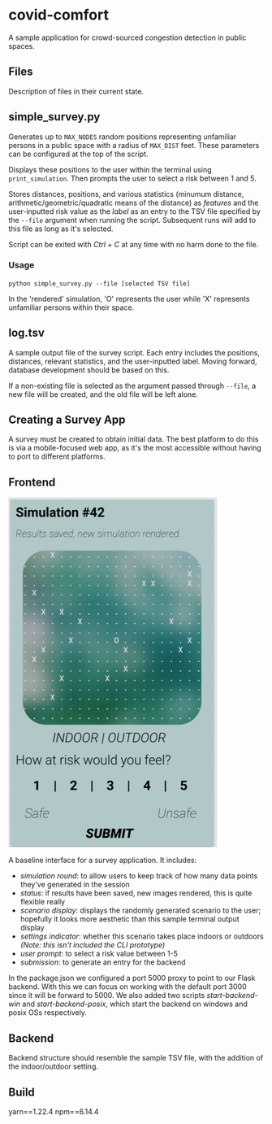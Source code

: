 # covid-comfort
A sample application for crowd-sourced congestion detection in public spaces.

## Files

Description of files in their current state.

## simple_survey.py

Generates up to `MAX_NODES` random positions representing unfamiliar persons in a public space with a radius of `MAX_DIST` feet. These parameters can be configured at the top of the script.

Displays these positions to the user within the terminal using `print_simulation`. Then prompts the user to select a risk between 1 and 5.

Stores distances, positions, and various statistics (minumum distance, arithmetic/geometric/quadratic means of the distance) as _features_ and the user-inputted risk value as the _label_ as an entry to the TSV file specified by the `--file` argument when running the script. Subsequent runs will add to this file as long as it's selected.

Script can be exited with _Ctrl + C_ at any time with no harm done to the file.

### Usage
`python simple_survey.py --file [selected TSV file]`

In the 'rendered' simulation, 'O' represents the user while 'X' represents unfamiliar persons within their space.

## log.tsv

A sample output file of the survey script. Each entry includes the positions, distances, relevant statistics, and the user-inputted label. Moving forward, database development should be based on this.

If a non-existing file is selected as the argument passed through `--file`, a new file will be created, and the old file will be left alone.

## Creating a Survey App

A survey must be created to obtain initial data. The best platform to do this is via a mobile-focused web app, as it's the most accessible without having to port to different platforms.

## Frontend
![Sample Mobile Web Application Interface](./media_resources/sample_ui.png)

A baseline interface for a survey application. It includes:
* *simulation round*: to allow users to keep track of how many data points they've generated in the session
* *status*: if results have been saved, new images rendered, this is quite flexible really
* *scenario display*: displays the randomly generated scenario to the user; hopefully it looks more aesthetic than this sample terminal output display
* *settings indicator*: whether this scenario takes place indoors or outdoors _(Note: this isn't included the CLI prototype)_
* *user prompt*: to select a risk value between 1-5
* *submission*: to generate an entry for the backend

In the package.json we configured a port 5000 proxy to point to our Flask backend. With this we can focus on working with the default port 3000 since it will be forward to 5000.
We also added two scripts *start-backend-win* and *start-backend-posix*, which start the backend on windows and posix OSs respectively.

## Backend
Backend structure should resemble the sample TSV file, with the addition of the indoor/outdoor setting.


## Build
yarn==1.22.4
npm==6.14.4